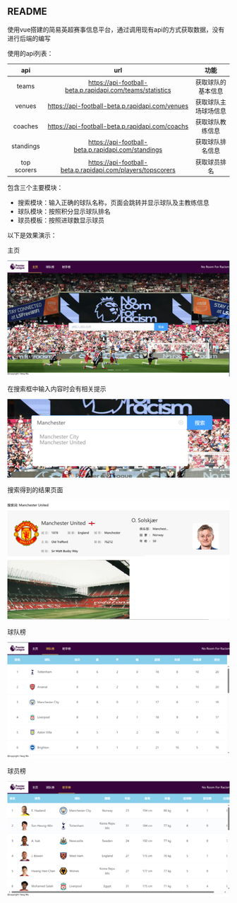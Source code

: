 ##  README

使用vue搭建的简易英超赛事信息平台，通过调用现有api的方式获取数据，没有进行后端的编写



使用的api列表：

|     api     |                             url                             |         功能         |
| :---------: | :---------------------------------------------------------: | :------------------: |
|    teams    |  https://api-football-beta.p.rapidapi.com/teams/statistics  |  获取球队的基本信息  |
|   venues    |       https://api-football-beta.p.rapidapi.com/venues       | 获取球队主场球场信息 |
|   coaches   |       https://api-football-beta.p.rapidapi.com/coachs       |   获取球队教练信息   |
|  standings  |     https://api-football-beta.p.rapidapi.com/standings      |   获取球队排名信息   |
| top scorers | https://api-football-beta.p.rapidapi.com/players/topscorers |     获取球员排名     |



包含三个主要模块： 

* 搜索模块：输入正确的球队名称，页面会跳转并显示球队及主教练信息
* 球队模块：按照积分显示球队排名
* 球员模板：按照进球数显示球员



以下是效果演示：



主页

<img src=".\img\1.png" style="zoom:50%;" />



在搜索框中输入内容时会有相关提示

![](.\img\2.png)



搜索得到的结果页面

<img src="./img/3.png" style="zoom:50%;" />



球队榜

![](./img/4.png)



球员榜

![](./img/5.png)
